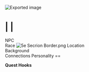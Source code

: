 ![Exported image](Exported%20image%2020240725171838-0.octet-stream)
    
|
|
==
NPC  
Race
![5e Secrion Border.png](Exported%20image%2020240725171838-1.png)
Location   
Background   
Connections Personality    ==

**Quest Hooks**
